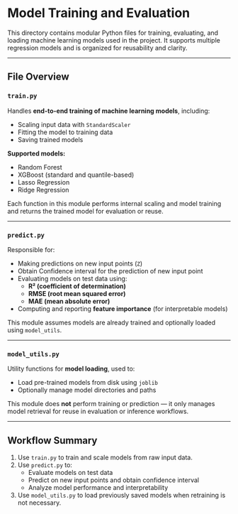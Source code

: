 
# Model Training and Evaluation

This directory contains modular Python files for training, evaluating, and loading machine learning models used in the project. It supports multiple regression models and is organized for reusability and clarity.

---

## File Overview

### `train.py`
Handles **end-to-end training of machine learning models**, including:
- Scaling input data with `StandardScaler`
- Fitting the model to training data
- Saving trained models

**Supported models:**
- Random Forest
- XGBoost (standard and quantile-based)
- Lasso Regression
- Ridge Regression

Each function in this module performs internal scaling and model training and returns the trained model for evaluation or reuse.

---

### `predict.py`
Responsible for:
- Making predictions on new input points (`Z`)
- Obtain Confidence interval for the prediction of new input point
- Evaluating models on test data using:
  - **R² (coefficient of determination)**
  - **RMSE (root mean squared error)**
  - **MAE (mean absolute error)**
- Computing and reporting **feature importance** (for interpretable models)

This module assumes models are already trained and optionally loaded using `model_utils`.

---

### `model_utils.py`
Utility functions for **model loading**, used to:
- Load pre-trained models from disk using `joblib`
- Optionally manage model directories and paths

This module does **not** perform training or prediction — it only manages model retrieval for reuse in evaluation or inference workflows.

---

## Workflow Summary

1. Use `train.py` to train and scale models from raw input data.
2. Use `predict.py` to:
   - Evaluate models on test data
   - Predict on new input points and obtain confidence interval
   - Analyze model performance and interpretability
3. Use `model_utils.py` to load previously saved models when retraining is not necessary.



